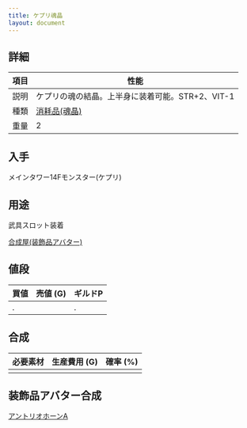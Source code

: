 ```yaml
---
title: ケプリ魂晶
layout: document
---
```

## 詳細

|項目|性能|
|---|---|
|説明|ケプリの魂の結晶。上半身に装着可能。STR+2、VIT-1|
|種類|[消耗品(魂晶)](消耗品(魂晶))|
|重量|2|

## 入手

メインタワー14Fモンスター(ケプリ)

## 用途

武具スロット装着

[合成屋(装飾品アバター)](合成屋(装飾品アバター))

## 値段

|買値|売値 (G)|ギルドP|
|---|---|---|
|.||.|

## 合成

|必要素材|生産費用 (G)|確率 (%)|
|---|---|---|
||||

## 装飾品アバター合成

[アントリオホーンA](アントリオホーンA)

